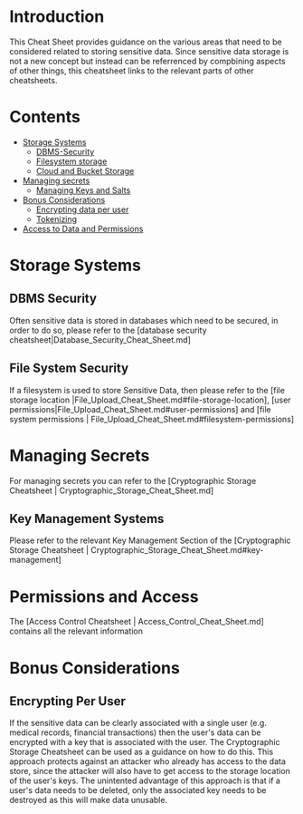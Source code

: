 # Introduction


This Cheat Sheet provides guidance on the various areas that need to be considered related to storing sensitive data.
Since sensitive data storage is not a new concept but instead can be referrenced by compbining aspects of other things, this cheatsheet links to the relevant parts of other cheatsheets.

# Contents

- [Storage Systems](#system-sec)
    - [DBMS-Security](#dbms-sec)
    - [Filesystem storage](#fs-sec)
    - [Cloud and Bucket Storage](#cloud-fs)
- [Managing secrets](#pain-and-suffering)
    - [Managing Keys and Salts](#kms)
- [Bonus Considerations](#data-storage-security)
    - [Encrypting data per user](#encryption-per-user)
    - [Tokenizing](#tokenizing)
- [Access to Data and Permissions](#permissions-and-access)

# Storage Systems

## DBMS Security
Often sensitive data is stored in databases which need to be secured, in order to do so, please refer to the [database security cheatsheet|Database_Security_Cheat_Sheet.md]

## File System Security
If a filesystem is used to store Sensitive Data, then please refer to the [file storage location |File_Upload_Cheat_Sheet.md#file-storage-location], [user permissions|File_Upload_Cheat_Sheet.md#user-permissions] and [file system permissions | File_Upload_Cheat_Sheet.md#filesystem-permissions]

# Managing Secrets
For managing secrets you can refer to the [Cryptographic Storage Cheatsheet | Cryptographic_Storage_Cheat_Sheet.md]

## Key Management Systems
Please refer to the relevant Key Management Section of the [Cryptographic Storage Cheatsheet | Cryptographic_Storage_Cheat_Sheet.md#key-management]

# Permissions and Access
The [Access Control Cheatsheet | Access_Control_Cheat_Sheet.md]
contains all the relevant information

# Bonus Considerations
## Encrypting Per User
If the sensitive data can be clearly associated with a single user (e.g. medical records, financial transactions) then the user's data can be encrypted with a key that is associated with the user. The Cryptographic Storage Cheatsheet can be used as a guidance on how to do this. This approach protects against an attacker who already has access to the data store, since the attacker will also have to get access to the storage location of the user's keys.
The unintented advantage of this approach is that if a user's data needs to be deleted, only the associated key needs to be destroyed as this will make data unusable.

